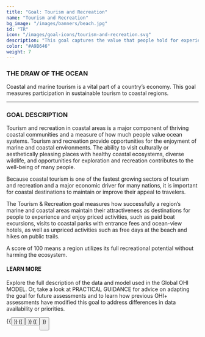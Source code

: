```yaml
---
title: "Goal: Tourism and Recreation"
name: "Tourism and Recreation"
bg_image: "/images/banners/beach.jpg"
id: "TR"
icon: "/images/goal-icons/tourism-and-recreation.svg"
description: "This goal captures the value that people hold for experiencing and enjoying coastal areas. A score of 100 means a region utilizes its full recreational potential without harming the ecosystem."
color: "#A9B646"
weight: 7
---
```

### THE DRAW OF THE OCEAN
Coastal and marine tourism is a vital part of a country’s economy. This goal measures participation in sustainable tourism to coastal regions. 

----

### GOAL DESCRIPTION

Tourism and recreation in coastal areas is a major component of thriving coastal communities and a measure of how much people value ocean systems. Tourism and recreation provide opportunities for the enjoyment of marine and coastal environments.  The ability to visit culturally or aesthetically pleasing places with healthy coastal ecosystems, diverse wildlife, and opportunities for exploration and recreation contributes to the well-being of many people. 

Because coastal tourism is one of the fastest growing sectors of tourism and recreation and a major economic driver for many nations, it is important for coastal destinations to maintain or improve their appeal to travelers.

The Tourism & Recreation goal measures how successfully a region’s marine and coastal areas maintain their attractiveness as destinations for people to experience and enjoy priced activities, such as paid boat excursions, visits to coastal parks with entrance fees and ocean-view hotels, as well as unpriced activities such as free days at the beach and hikes on public trails.  

A score of 100 means a region utilizes its full recreational potential without harming the ecosystem.

#### LEARN MORE
Explore the full description of the data and model used in the Global OHI MODEL. Or, take a look at PRACTICAL GUIDANCE for advice on adapting the goal for future assessments and to learn how previous OHI+ assessments have modified this goal to address differences in data availability or priorities.

{{<button text="OHI Model" link="images/htmls/Supplement.html" icon="/images/misc/microscope-icon.svg" >}}
{{<button text="Practical Guidance" link="/guidance/tourism-and-recreation" icon="/images/misc/directions-icon.svg" >}}
{{<button text="Download Infographic" link=images/infographs/TR.png icon="images/goal-icons/tourism-and-recreation.svg" >}}